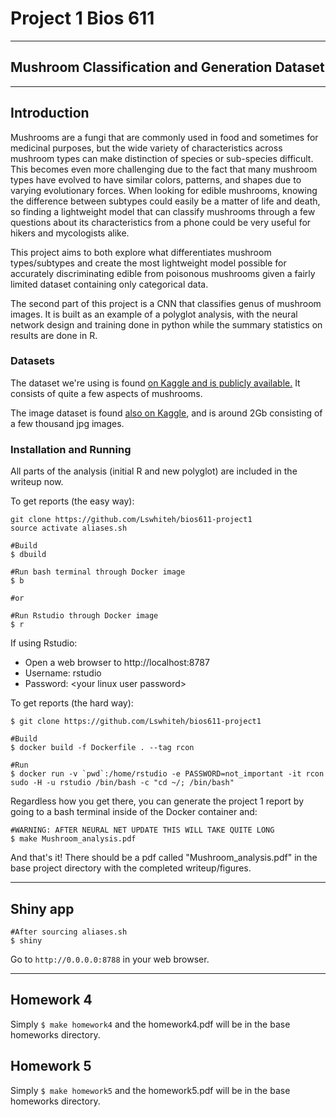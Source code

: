 # Project 1 Bios 611

---

## Mushroom Classification and Generation Dataset

---

## Introduction

Mushrooms are a fungi that are commonly used in food and sometimes for medicinal purposes, but the wide variety of characteristics across mushroom types can make distinction of species or sub-species difficult. This becomes even more challenging due to the fact that many mushroom types have evolved to have similar colors, patterns, and shapes due to varying evolutionary forces. When looking for edible mushrooms, knowing the difference between subtypes could easily be a matter of life and death, so finding a lightweight model that can classify mushrooms through a few questions about its characteristics from a phone could be very useful for hikers and mycologists alike.

This project aims to both explore what differentiates mushroom types/subtypes and create the most lightweight model possible for accurately discriminating edible from poisonous mushrooms given a fairly limited dataset containing only categorical data.  

The second part of this project is a CNN that classifies genus of mushroom images. It is built as an example of a polyglot analysis, with the neural network design and training done in python while the summary statistics on results are done in R.

### Datasets

The dataset we're using is found [on Kaggle and is publicly available.](https://www.kaggle.com/uciml/mushroom-classification) It consists of quite a few aspects of mushrooms.

The image dataset is found [also on Kaggle](https://www.kaggle.com/maysee/mushrooms-classification-common-genuss-images), and is around 2Gb consisting of a few thousand jpg images.

### Installation and Running

All parts of the analysis (initial R and new polyglot) are included in the writeup now.

To get reports (the easy way):
```{bash}
git clone https://github.com/Lswhiteh/bios611-project1
source activate aliases.sh

#Build
$ dbuild

#Run bash terminal through Docker image
$ b

#or

#Run Rstudio through Docker image
$ r
```

If using Rstudio:
- Open a web browser to http://localhost:8787
- Username: rstudio
- Password: \<your linux user password>


To get reports (the hard way):

```{bash}
$ git clone https://github.com/Lswhiteh/bios611-project1

#Build 
$ docker build -f Dockerfile . --tag rcon

#Run
$ docker run -v `pwd`:/home/rstudio -e PASSWORD=not_important -it rcon sudo -H -u rstudio /bin/bash -c "cd ~/; /bin/bash"
```

Regardless how you get there, you can generate the project 1 report by going to a bash terminal inside of the Docker container and:

```{bash}
#WARNING: AFTER NEURAL NET UPDATE THIS WILL TAKE QUITE LONG
$ make Mushroom_analysis.pdf
```

And that's it! There should be a pdf called "Mushroom_analysis.pdf" in the base project directory with the completed writeup/figures.

---

## Shiny app

```{bash}
#After sourcing aliases.sh
$ shiny
```

Go to `http://0.0.0.0:8788` in your web browser.

---

## Homework 4
Simply `$ make homework4` and the homework4.pdf will be in the base homeworks directory.

## Homework 5
Simply `$ make homework5` and the homework5.pdf will be in the base homeworks directory.